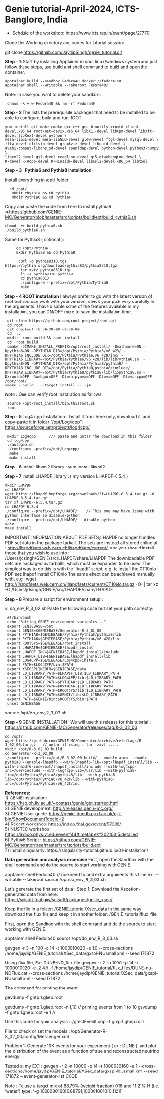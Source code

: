 # Genie tutorial-April-2024, ICTS-Banglore, India 



<ul>
<li>Schdule of the workshop:  https://www.icts.res.in/event/page/27770</li>
</ul>

Clone the Working directory and codes for tutorial session:   

   git clone https://github.com/JaydipSingh/genie_tutorial.git

  **Step - 1**: Start by installing Apptainer in your linux/windows system and just follow these steps, use build and shell command to build and open the container. 

 
    apptainer build --sandbox Fedora40 docker://fedora:40 
    apptainer shell --writable --fakeroot Fedora40/


Note: In case you want to delete your sandbox : 
    
     chmod -R +rw Fedora40 && rm -rf Fedora40

 **Step - 2**  The lists the prerequisite packages that need to be installed to be able to configure, build and run ROOT.
 

    yum install git make cmake gcc-c++ gcc binutils xrootd-client-devel.x86_64 root-net-davix.x86_64 libX11-devel libXpm-devel libXft-devel libXext-devel python \
    mesa-libGL-devel mesa-libGLU-devel glew-devel ftgl-devel mysql-devel \
    fftw-devel cfitsio-devel graphviz-devel libuuid-devel \
    avahi-compat-libdns_sd-devel openldap-devel python-devel python3-numpy \
    libxml2-devel gsl-devel readline-devel qt5-qtwebengine-devel \
    R-devel R-Rcpp-devel R-RInside-devel libnsl2-devel.x86_64 libtool


**Step - 3 : Pythia6 and Pythia8 Installation**

Install everything in /opt/ folder 
       

      cd /opt/
       mkdir Phythia && cd Pythia
       mkdir Pythia6 && cd Pythia6 

Copy and paste the code from here to install pythia6 =>https://github.com/GENIE-MC/Generator/blob/master/src/scripts/build/ext/build_pythia6.sh

    chmod  +x build_pythia6.sh 
    ./build_pythia6.sh 

Same for Pythia8 ( optional ):

         cd /opt/Pythia/ 
         mkdir Pythia8 && cd Pythia8 

          curl -o pythia8310.tgz https://pythia.org/download/pythia83/pythia8310.tgz
           tar xvfz pythia8310.tgz
           ln -s pythia8310 pythia8
           cd pythia8310
           ./configure --prefix=/opt/Pythia/Pythia8 
           make 


**Step - 4 ROOT installation** 
I always prefer to go with the latest version of root but you can work with your version, check your path very carefully in the arguments. I have disable some of the features available in my installation, you can ON/OFF more to save the installation time.


     git clone https://github.com/root-project/root.git
     cd root
     git checkout -b v6-30-00 v6-30-00
     cd  ..
     mkdir  root_build && root_install 
     cd  root_build
     cmake -DCMAKE_INSTALL_PREFIX=/opt/root_install/ -Dmathmore=ON -Dpythia6=ON -DPYTHIA6_DIR=/opt/Pythia/Pythia6/v6_428/ -DPYTHIA6_INCLUDE_DIR=/opt/Pythia/Pythia6/v6_428/inc/ -DPYTHIA6_LIBRARY=/opt/Pythia/Pythia6/v6_428/lib/libPythia6.so  -Dpythia8=ON -DPYTHIA8_DIR=/opt/Pythia/Pythia8/pythia8/ -DPYTHIA8_INCLUDE_DIR=/opt/Pythia/Pythia8/pythia8/include/ -DPYTHIA8_LIBRARY=/opt/Pythia/Pythia8/pythia8/lib/libpythia8.so -Dxrootd=OFF -Dwebgui=OFF -Dtmva-pymva=OFF -Dtmva=OFF -Dtmva-cpu=OFF /opt/root/
    cmake --build . --target install -- -j4 

*Note :* One can verify root installation as fallows.

     source /opt/root_install/bin/thisroot.sh
     root 
 

**Step - 5** Log4 cpp Installation : 
Install it from here only, download it, and copy-paste it in folder “/opt/Log4cpp”: 
https://sourceforge.net/projects/log4cpp/
     
     mkdir Log4cpp      /// paste and untar the download in this folder 
     cd log4cpp
     ./autogen.sh
     ./configure –prefix=/opt/Log4cpp/
      make 
      make install 


**Step - 6** Install libxml2 library :  yum install libxml2

**Step - 7** Install LHAPDF library : ( my version LHAPDF-6.5.4 )

    mkdir LHAPDF
    cd LHAPDF
    wget https://lhapdf.hepforge.org/downloads/?f=LHAPDF-6.5.4.tar.gz -O LHAPDF-6.5.4.tar.gz
    tar xf LHAPDF-6.5.4.tar.gz
    cd LHAPDF-6.5.4
    ./configure --prefix=/opt/LHAPDF/    // This one may have issue with python interface so disable-python  
    ./configure --prefix=/opt/LHAPDF/ --disable-python
    make
    make install 

IMPORTANT INFORMATION ABOUT PDF SETS;LHAPDF no longer bundles PDF set data in the package tarball.
The sets are instead all stored online at : http://lhapdfsets.web.cern.ch/lhapdfsets/current/, and you should install those that you wish to use into : /Users/jdsingh/GENIE/src/LHAPDF/share/LHAPDF
The downloadable PDF sets are packaged as tarballs, which
must be expanded to be used. The simplest way to do this is with the 'lhapdf' script, e.g. to install the CT10nlo PDF set: lhapdf install CT10nlo
The same effect can be achieved manually with, e.g.: wget http://lhapdfsets.web.cern.ch/lhapdfsets/current/CT10nlo.tar.gz -O- | tar xz -C /Users/jdsingh/GENIE/src/LHAPDF/share/LHAPDF

**Step - 8**
Prepare a script for environment setup : 

vi do_env_R_3_02.sh
Paste the following code but set your path correctly: 

     #!/bin/bash
     echo "Setting GENIE environment variables..."
     export GENIEBASE=/opt
     export GENIE=$GENIEBASE/Generator-R-3_02_00
     export PYTHIA8=$GENIEBASE/Pythia/Pythia8/pythia8/lib
     export PYTHIA6=$GENIEBASE/Pythia/Pythia6/v6_428/lib
     export ROOTSYS=$GENIEBASE/root_install
     export LHAPATH=$GENIEBASE/lhapdf_install
     export LHAPDF_INC=$GENIEBASE/lhapdf_install/include
     export LHAPDF_LIB=$GENIEBASE/lhapdf_install/lib
     export LOG4CPP=$GENIEBASE/Log4cpp/install
     export PATH=$LOG4CPP/bin:$PATH
     export XSECSPLINEDIR=$GENIEBASE/data
     export LD_LIBRARY_PATH=$LHAPDF_LIB:$LD_LIBRARY_PATH
     export LD_LIBRARY_PATH=$LOG4CPP/lib:$LD_LIBRARY_PATH
     export LD_LIBRARY_PATH=$PYTHIA8:$LD_LIBRARY_PATH
     export LD_LIBRARY_PATH=$PYTHIA6:$LD_LIBRARY_PATH
     export LD_LIBRARY_PATH=$ROOTSYS/lib:$LD_LIBRARY_PATH
     export LD_LIBRARY_PATH=$GENIE/lib:$LD_LIBRARY_PATH
     export PATH=$GENIE/bin:$ROOTSYS/bin:$PATH
     unset GENIEBASE
     

source /opt/do_env_R_3_02.sh


**Step - 9** GENIE INSTALLATION : We will use this release for this tutorial : https://github.com/GENIE-MC/Generator/releases/tag/R-3_02_00
 
    cd /opt/ 
    wget https://github.com/GENIE-MC/Generator/archive/refs/tags/R-3_02_00.tar.gz   // untar it using : tar -zxvf .....
    mkdir /opt/R-3_02_00_build 
    cd Generator-R-3_02_00
    ./configure --prefix=/opt/R-3_02_00_build/ --enable-atmo --enable-pythia8 --enable-lhapdf6 --with-lhapdf6-lib=/opt/lhapdf_install/lib --with-lhapdf6-inc=/opt/lhapdf_install/include --with-log4cpp-inc=/uer/include --with-log4cpp-lib=/usr/lib --with-pythia8-lib=/opt/Pythia/Pythia8/pythia8/lib --with-pythia6-lib=/opt/Pythia/Pythia6/v6_428/lib --with-pythia6-inc=/opt/Pythia/Pythia6/v6_428/inc



**References:**<br />
      1) GENIE Installation: https://hep.ph.liv.ac.uk/~costasa/genie/get_started.html <br />
      2) GENIE development: http://releases.genie-mc.org/   <br />
      3) GENIE User guide: https://genie-docdb.pp.rl.ac.uk/cgi-bin/ShowDocument?docid=2 <br />
      4)  Recent workshop: https://indico.fnal.gov/event/57388/ <br />
      5) NUSTEC workshop :  https://indico.phys.vt.edu/event/44/timetable/#20210315.detailed <br />
      6) Pythia6 Script : https://github.com/GENIE-MC/Generator/tree/master/src/scripts/build/ext  <br />
      7) Install singularity: https://singularity-tutorial.github.io/01-installation/


**Data generation and analysis excercise**
 First, open the Sandbox with the shell command and do the source to start working with GENIE.

  apptainer shell Fedora40   // noe need to add extra arguments this time ex: --writable --fakeroot
  source /opt/do_env_R_3_03.sh
 
Let’s generate the first set of data : 
Step 1: Download the Xscetion-generated data from here: https://scisoft.fnal.gov/scisoft/packages/genie_xsec/

Keep the file in a folder: /GENIE_tutorial/Xsec_data 
In the same way download the flux file and keep it in another folder: /GENIE_tutorial/flux_file

 First, open the Sandbox with the shell command and do the source to start working with GENIE. 

apptainer shell Fedora40
source /opt/do_env_R_3_03.sh

gevgen -r 3 -n 100 -p 14 -t 1000010020 -e 1.0 --cross-sections /home/jaydip/GENIE_tutorial/XSec_data/gxspl-NUsmall.xml --seed 171872

Using flux file, Ex- DUNE-ND_flux file 
gevgen -r 2 -n 1000 -p 14 -t 1000010020 -e .2 4.5 -f /home/jaydip/GENIE_tutorial/flux_files/DUNE-nu-NDFlux.dat --cross-sections /home/jaydip/GENIE_tutorial/XSec_data/gxspl-NUsmall.xml --seed 171872



The command for printing the event.

  gevdump -f gntp.1.ghep.root
  
   gevdump -f gntp.1.ghep.root -n 1,10   //           printing events from 1 to 10 
    gevdump -f gntp.1.ghep.root -n 1     //  

   Use this code for your analysis : 
      ./gtestEventLoop -f gntp.1.ghep.root

File to check or set the models : 
/opt/Generator-R-3_02_00/config/Messenger.xml


  Problem 1: Generate 10K events for your experiment ( ex : DUNE ), and plot the distribution of the event as a function of true and reconstructed neutrino energy. 

Tested at my EX1 : gevgen -r 2 -n 10000 -p 14 -t 1000080160 -e 1 --cross-sections /home/jaydip/GENIE_tutorial/XSec_data/gxspl-NUsmall.xml --seed 171872 --event-generator-list CCQE

Note : To use a target mix of 88.79% (weight fraction) O16 and 11.21% H (i.e. ‘water’) type: ‘-g 1000080160[0.8879],1000010010[0.1121]’
 


